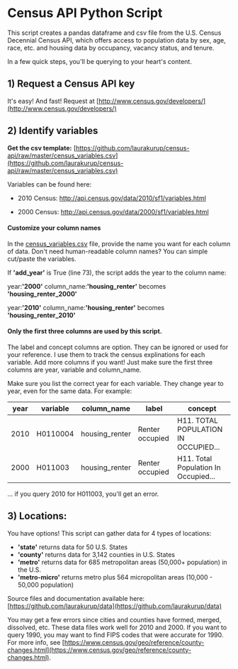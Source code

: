 # Census API Python Script

This script creates a pandas dataframe and csv file from the U.S. Census Decennial Census API, which offers access to population data by sex, age, race, etc. and housing data by occupancy, vacancy status, and tenure. 

In a few quick steps, you'll be querying to your heart's content.


## 1) Request a Census API key

It's easy!  And fast! Request at [http://www.census.gov/developers/](http://www.census.gov/developers/)

## 2) Identify variables

**Get the csv template:** [https://github.com/laurakurup/census-api/raw/master/census_variables.csv](https://github.com/laurakurup/census-api/raw/master/census_variables.csv)

Variables can be found here:

+ 2010 Census: http://api.census.gov/data/2010/sf1/variables.html

+ 2000 Census: http://api.census.gov/data/2000/sf1/variables.html 

#### Customize your column names

In the [census_variables.csv](https://github.com/laurakurup/census-api/raw/master/census_variables.csv) file, provide the name you want for each column of data.  Don't need human-readable column names?  You can simple cut/paste the variables.  

If **'add_year'** is True (line 73), the script adds the year to the column name:

year:**'2000'** column_name:**'housing_renter'** becomes **'housing_renter_2000'**

year:**'2010'** column_name:**'housing_renter'** becomes **'housing_renter_2010'**    

#### Only the first three columns are used by this script. 

The label and concept columns are option.  They can be ignored or used for your reference.  I use them to track the census explinations for each variable.  Add more columns if you want!  Just make sure the first three columns are year, variable and column_name.

Make sure you list the correct year for each variable.  They change year to year, even for the same data.  For example:

| year | variable | column_name    | label           | concept                                     |
|------|----------|----------------|-----------------|---------------------------------------------------------------
| 2010 | H0110004 | housing_renter | Renter occupied | H11. TOTAL POPULATION IN OCCUPIED... | 
| 2000 | H011003  | housing_renter | Renter occupied | H11. Total Population In Occupied... | 

...  if you query 2010 for H011003, you'll get an error.


## 3) Locations:

You have options!  This script can gather data for 4 types of locations:

+ **'state'** returns data for 50 U.S. States 
+ **'county'** returns data for 3,142 counties in U.S. States
+ **'metro'** returns data for 685 metropolitan areas (50,000+ population) in the U.S.
+ **'metro-micro'** returns metro plus 564 micropolitan areas (10,000 - 50,000 population)

Source files and documentation available here: [https://github.com/laurakurup/data](https://github.com/laurakurup/data)

You may get a few errors since cities and counties have formed, merged, dissolved, etc. These data files work well for 2010 and 2000.  If you want to query 1990, you may want to find FIPS codes that were accurate for 1990. For more info, see [https://www.census.gov/geo/reference/county-changes.html](https://www.census.gov/geo/reference/county-changes.html).    





